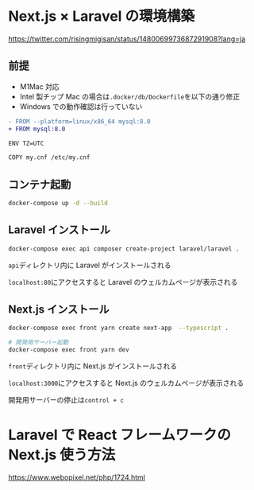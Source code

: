 # Next.js × Laravel の環境構築

https://twitter.com/risingmigisan/status/1480069973687291908?lang=ja

## 前提

- M1Mac 対応
- Intel 製チップ Mac の場合は`.docker/db/Dockerfile`を以下の通り修正
- Windows での動作確認は行っていない

```diff
- FROM --platform=linux/x86_64 mysql:8.0
+ FROM mysql:8.0

ENV TZ=UTC

COPY my.cnf /etc/my.cnf
```

## コンテナ起動

```sh
docker-compose up -d --build
```

## Laravel インストール

```sh
docker-compose exec api composer create-project laravel/laravel .
```

`api`ディレクトリ内に Laravel がインストールされる

`localhost:80`にアクセスすると Laravel のウェルカムページが表示される

## Next.js インストール

```sh
docker-compose exec front yarn create next-app  --typescript .

# 開発用サーバー起動
docker-compose exec front yarn dev
```

`front`ディレクトリ内に Next.js がインストールされる

`localhost:3000`にアクセスすると Next.js のウェルカムページが表示される

開発用サーバーの停止は`control + c`

# Laravel で React フレームワークの Next.js 使う方法

https://www.webopixel.net/php/1724.html
